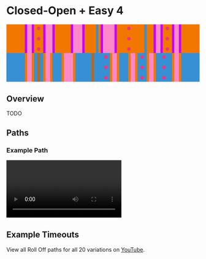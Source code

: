 # Closed-Open + Easy 4

![Closed-Open + Easy 4](../images/variations/closed-open-easy-4.jpg)

## Overview

TODO

## Paths

### Example Path

<video controls>
  <source src="../../images/variations/closed-open-easy-4-standard-path.mp4" type="video/mp4">
</video>

## Example Timeouts

View all Roll Off paths for all 20 variations on [YouTube](https://www.youtube.com/playlist?list=PLG_QNSp9ZgJLWYSNl4vY26VJCZeOQHO1F).
